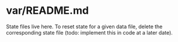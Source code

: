 # var/README.md

State files live here. 
To reset state for a given data file, delete the corresponding state file (todo: implement this in code at a later date).